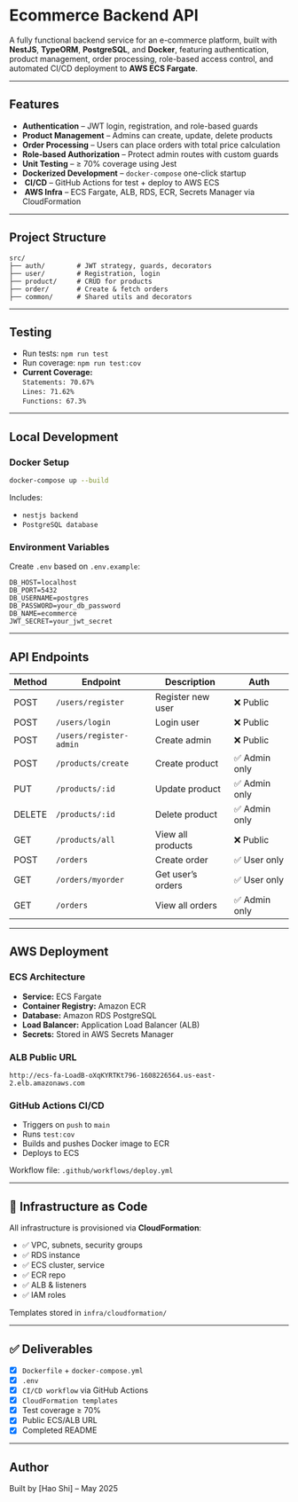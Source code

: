 
#  Ecommerce Backend API

A fully functional backend service for an e-commerce platform, built with **NestJS**, **TypeORM**, **PostgreSQL**, and **Docker**, featuring authentication, product management, order processing, role-based access control, and automated CI/CD deployment to **AWS ECS Fargate**.

---

##  Features

-  **Authentication** – JWT login, registration, and role-based guards
-  **Product Management** – Admins can create, update, delete products
-  **Order Processing** – Users can place orders with total price calculation
-  **Role-based Authorization** – Protect admin routes with custom guards
-  **Unit Testing** – ≥ 70% coverage using Jest
-  **Dockerized Development** – `docker-compose` one-click startup
- ️ **CI/CD** – GitHub Actions for test + deploy to AWS ECS
- ️ **AWS Infra** – ECS Fargate, ALB, RDS, ECR, Secrets Manager via CloudFormation

---

##  Project Structure

```
src/
├── auth/        # JWT strategy, guards, decorators
├── user/        # Registration, login
├── product/     # CRUD for products
├── order/       # Create & fetch orders
├── common/      # Shared utils and decorators
```

---

##  Testing

- Run tests: `npm run test`
- Run coverage: `npm run test:cov`
-  **Current Coverage:**  
  `Statements: 70.67%`  
  `Lines: 71.62%`  
  `Functions: 67.3%`  

---

##  Local Development

###  Docker Setup

```bash
docker-compose up --build
```

Includes:
- `nestjs backend`
- `PostgreSQL database`

###  Environment Variables

Create `.env` based on `.env.example`:

```env
DB_HOST=localhost          
DB_PORT=5432
DB_USERNAME=postgres
DB_PASSWORD=your_db_password
DB_NAME=ecommerce
JWT_SECRET=your_jwt_secret
```

---

##  API Endpoints

| Method | Endpoint             | Description               | Auth         |
|--------|----------------------|---------------------------|--------------|
| POST   | `/users/register`    | Register new user         | ❌ Public     |
| POST   | `/users/login`       | Login user                | ❌ Public     |
| POST   | `/users/register-admin` | Create admin           | ❌ Public     |
| POST   | `/products/create`   | Create product            | ✅ Admin only |
| PUT    | `/products/:id`      | Update product            | ✅ Admin only |
| DELETE | `/products/:id`      | Delete product            | ✅ Admin only |
| GET    | `/products/all`      | View all products         | ❌ Public     |
| POST   | `/orders`            | Create order              | ✅ User only  |
| GET    | `/orders/myorder`    | Get user’s orders         | ✅ User only  |
| GET    | `/orders`            | View all orders           | ✅ Admin only |

---

##  AWS Deployment

### ECS Architecture

- **Service:** ECS Fargate
- **Container Registry:** Amazon ECR
- **Database:** Amazon RDS PostgreSQL
- **Load Balancer:** Application Load Balancer (ALB)
- **Secrets:** Stored in AWS Secrets Manager

### ALB Public URL

```
http://ecs-fa-LoadB-oXqKYRTKt796-1608226564.us-east-2.elb.amazonaws.com
```

### GitHub Actions CI/CD

- Triggers on `push` to `main`
- Runs `test:cov`
- Builds and pushes Docker image to ECR
- Deploys to ECS

Workflow file: `.github/workflows/deploy.yml`

---

## 📜 Infrastructure as Code

All infrastructure is provisioned via **CloudFormation**:

- ✅ VPC, subnets, security groups
- ✅ RDS instance
- ✅ ECS cluster, service
- ✅ ECR repo
- ✅ ALB & listeners
- ✅ IAM roles

Templates stored in `infra/cloudformation/`

---

## ✅ Deliverables

- [x] `Dockerfile` + `docker-compose.yml`
- [x] `.env`
- [x] `CI/CD workflow` via GitHub Actions
- [x] `CloudFormation templates`
- [x] Test coverage ≥ 70%
- [x] Public ECS/ALB URL
- [x] Completed README

---

##  Author

Built by [Hao Shi] – May 2025
